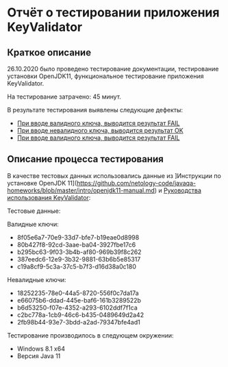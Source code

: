 # Отчёт о тестировании приложения KeyValidator

## Краткое описание

26.10.2020 было проведено тестирование документации, тестирование установки OpenJDK11, функциональное тестирование приложения KeyValidator.

На тестирование затрачено: 45 минут.

В результате тестирования выявлены следующие дефекты:
* [При вводе валидного ключа, выводится результат FAIL](https://github.com/mlleila/KeyValidator/issues/1#issue-729478058)
* [При вводе невалидного ключа, выводится результат OK](https://github.com/mlleila/KeyValidator/issues/3#issue-729484428)
* [При вводе валидного ключа, выводится результат FAIL](https://github.com/mlleila/KeyValidator/issues/2#issue-729482152)

## Описание процесса тестирования

В качестве тестовых данных использовались данные из ]Инструкции по установке OpenJDK 11](https://github.com/netology-code/javaqa-homeworks/blob/master/intro/openjdk11-manual.md) и [Руководства использования KeyValidator](https://github.com/netology-code/javaqa-homeworks/blob/master/intro/user-manual.md):

Тестовые данные:

Валидные ключи:
* 8f05e6a7-70e9-33d7-bfe7-b19eae0d8998
* 80b427f8-92cd-3aae-ba04-3927fbe17c6
* b295bc63-9f03-3b4b-af80-969b39f8c262
* 387eedc6-12e9-3b32-9881-63b6b5e85317
* c19a8cf9-5c3a-37c5-b7f3-d16d38a0c180

Невалидные ключи:
* 18252235-78e0-44a5-8720-556f0c7da17a
* e66075b6-ddad-445e-baf6-161b3289522b
* b6d53250-f07e-4352-a293-6102ddf7f1ca
* c2bc778a-1cb9-46c6-b435-0489649d2a42
* 2fb98b44-93e7-3bdd-a2ad-79347bfe4ad1

Тестирование производилось в следующем окружении:
* Windows 8.1 x64
* Версия Java 11